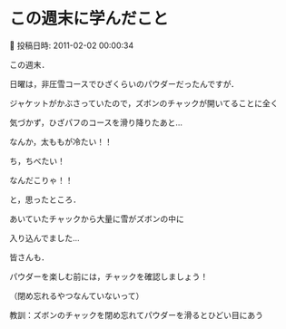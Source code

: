 # この週末に学んだこと

📅 投稿日時: 2011-02-02 00:00:34

この週末．





日曜は，非圧雪コースでひざくらいのパウダーだったんですが．





ジャケットがかぶさっていたので，ズボンのチャックが開いてることに全く


気づかず，ひざパフのコースを滑り降りたあと…





なんか，太ももが冷たい！！


ち，ちべたい！


なんだこりゃ！！





と，思ったところ．


あいていたチャックから大量に雪がズボンの中に


入り込んでました…





皆さんも．


パウダーを楽しむ前には，チャックを確認しましょう！


（閉め忘れるやつなんていないって）





教訓：ズボンのチャックを閉め忘れてパウダーを滑るとひどい目にあう
